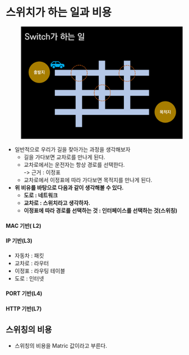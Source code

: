 # 스위치가 하는 일과 비용

<figure><img src="../../../.gitbook/assets/image (1).png" alt=""><figcaption></figcaption></figure>

* 일반적으로 우리가 길을 찾아가는 과정을 생각해보자
  * 길을 가다보면 교차로를 만나게 된다.&#x20;
  * 교차로에서는 운전자는 항상 경로를 선택한다.\
    \-> 근거 : 이정표&#x20;
  * 교차로에서 이정표에 따라 가다보면 목적지를 만나게 된다.&#x20;
* **위 비유를 바탕으로 다음과 같이 생각해볼 수 있다.** &#x20;
  * **도로 : 네트워크**
  * **교차로 : 스위치라고 생각하자.**
  * **이정표에 따라 경로를 선택하는 것 : 인터페이스를 선택하는 것(스위칭)**

#### MAC 기반( L2)

#### IP 기반(L3)

* 자동차 : 패킷&#x20;
* 교차로 : 라우터&#x20;
* 이정표 : 라우팅 테이블
* 도로 : 인터넷

#### PORT 기반(L4)

#### HTTP 기반(L7)

## 스위칭의 비용

* 스위칭의 비용을 Matric 값이라고 부른다.
